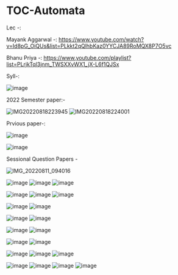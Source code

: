 
# TOC-Automata

Lec -:

Mayank Aggarwal -: https://www.youtube.com/watch?v=Id8pG_OiQUs&list=PLkkt2qQlhbKaz0YYCJA89RoMQX8P7O5vc

Bhanu Priya -: https://www.youtube.com/playlist?list=PLrjkTql3jnm_TWSXXvWX1_jX-L6f1QJSx

Syll-:

![image](https://user-images.githubusercontent.com/59536110/181947406-87de7f5b-e7fd-45be-8303-5209f210f349.png)

2022 Semester paper:-

![IMG20220818223945](https://user-images.githubusercontent.com/93399136/185454898-b7979760-121b-4836-b8f5-d900b9bc8c35.jpg)
![IMG20220818224001](https://user-images.githubusercontent.com/93399136/185455326-117ef5b8-d0e3-4cd4-8fb9-06e8a3aeffcc.jpg)



Prvious paper-:

![image](https://user-images.githubusercontent.com/59536110/181955125-48885ac6-ca78-489e-94b8-50a7fadf6162.png)

![image](https://user-images.githubusercontent.com/59536110/181955514-d191e597-3676-4c83-b0f4-651bf4ab0690.png)

Sessional Question Papers -

![IMG_20220811_094016](https://user-images.githubusercontent.com/93399136/184063604-59003c3f-69a0-4e0a-9132-5f9dbe0a40e8.jpg)

![image](https://user-images.githubusercontent.com/59536110/184189073-383e8815-b9be-4649-a79d-257e9c5e0e00.png)
![image](https://user-images.githubusercontent.com/59536110/184189145-54dca4fb-962d-433e-b13e-1882ae31ff3a.png)
![image](https://user-images.githubusercontent.com/59536110/184189219-ce9cf926-1b55-4daf-8baa-2104909f3b40.png)

![image](https://user-images.githubusercontent.com/59536110/184190046-77b85444-b92d-4581-adaa-a5dfbf207b6b.png)
![image](https://user-images.githubusercontent.com/59536110/184190138-79ca1d3a-fac2-43a0-9da2-d352e4d8be1b.png)
![image](https://user-images.githubusercontent.com/59536110/184190239-6f9f34f0-5fb3-4021-a27e-0a6ad90138bb.png)

![image](https://user-images.githubusercontent.com/59536110/184191561-14811485-c659-40c1-a917-0a957557270b.png)
![image](https://user-images.githubusercontent.com/59536110/184191594-4ef6327e-a1d4-4a93-a79f-c238d289ef19.png)

![image](https://user-images.githubusercontent.com/59536110/184192672-04be6e34-6cfd-425a-98b5-879de4860678.png)
![image](https://user-images.githubusercontent.com/59536110/184192809-fb13559b-e3f8-439a-9a67-95545ac11bb4.png)

![image](https://user-images.githubusercontent.com/59536110/184193940-05b0d43a-4d2e-4370-8c54-7e0a55a2c613.png)
![image](https://user-images.githubusercontent.com/59536110/184193996-4b703740-7d20-4c25-b496-0743212bdfde.png)

![image](https://user-images.githubusercontent.com/59536110/184208133-f9d34be5-3fef-481c-ba30-beb6cd8a824b.png)
![image](https://user-images.githubusercontent.com/59536110/184208188-37ae72e3-4839-436e-80d7-45109ef36e77.png)

![image](https://user-images.githubusercontent.com/59536110/184208520-7f74ac3e-fdcc-4a8d-9915-cac5001578ee.png)
![image](https://user-images.githubusercontent.com/59536110/184208586-aafa74f6-5331-4b88-9f47-913ab933b186.png)
![image](https://user-images.githubusercontent.com/59536110/184208621-a30fe685-9ef4-457e-b8da-252de0b7f8b7.png)

![image](https://user-images.githubusercontent.com/59536110/184209120-c7a3700c-1300-40dd-8a20-3d48caf4f0f6.png)
![image](https://user-images.githubusercontent.com/59536110/184209280-f3a2bd9e-60f8-4cb0-8f7d-2529658d425b.png)
![image](https://user-images.githubusercontent.com/59536110/184209312-9df2a13f-74e6-4ea5-a7b0-67bd481fd1b0.png)
![image](https://user-images.githubusercontent.com/59536110/184209830-3cb4a1aa-9c35-44c9-8d42-5cc73be81c4f.png)



